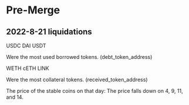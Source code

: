# Pre-Merge
## 2022-8-21 liquidations
USDC
DAI
USDT

Were the most used borrowed tokens. (debt_token_address)

WETH
cETH
LINK

Were the most collateral tokens. (received_token_address)

The price of the stable coins on that day:
The price falls down on 4, 9, 11, and 14.
